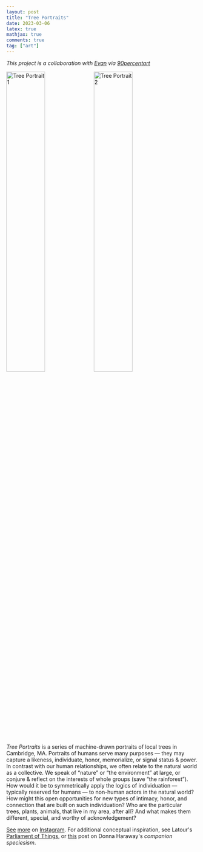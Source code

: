 ```yaml
---
layout: post
title: "Tree Portraits"
date: 2023-03-06
latex: true
mathjax: true
comments: true
tag: ["art"]
---
```


_This project is a collaboration with [Evan](https://www.linkedin.com/in/evanfinkle/) via [90percentart](https://90percentart.com/)_

<p>
  <img alt="Tree Portrait 1" src="/figs/2023-03-06-tree-portraits/tree1.jpg" width="45%">
  <img alt="Tree Portrait 2" src="/figs/2023-03-06-tree-portraits/tree2.jpg" width="45%">
</p>

_Tree Portraits_ is a series of machine-drawn portraits of local trees in Cambridge, MA. Portraits of humans serve many purposes — they may capture a likeness, individuate, honor, memorialize, or signal status & power. In contrast with our human relationships, we often relate to the natural world as a collective. We speak of “nature” or “the environment” at large, or conjure & reflect on the interests of whole groups (save “the rainforest”). How would it be to symmetrically apply the logics of individuation — typically reserved for humans — to non-human actors in the natural world? How might this open opportunities for new types of intimacy, honor, and connection that are built on such individuation? Who are the particular trees, plants, animals, that live in my area, after all? And what makes them different, special, and worthy of acknowledgement?

[See](https://www.instagram.com/p/CnPqVZHp4rf/?igshid=MzRlODBiNWFlZA==) [more](https://www.instagram.com/p/CnZ7UKNpsGQ/?igshid=MzRlODBiNWFlZA==) on [Instagram](https://www.instagram.com/reel/Co0o2mpDf-Y/?igshid=MzRlODBiNWFlZA==). For additional conceptual inspiration, see Latour's [Parliament of Things](https://youtu.be/wTvbK10ABPI?si=hIUWrY67Wqpqus2L&t=2537), or [this](https://jeffreyfossett.com/2021/10/18/interpreting-haraway.html) post on Donna Haraway's _companion speciesism_.
